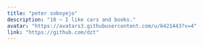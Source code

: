 ```yaml
---
title: "peter soboyejo"
description: "18 ~ I like cars and books."
avatar: "https://avatars3.githubusercontent.com/u/6421443?v=4"
link: "https://github.com/dzt"
---
```

